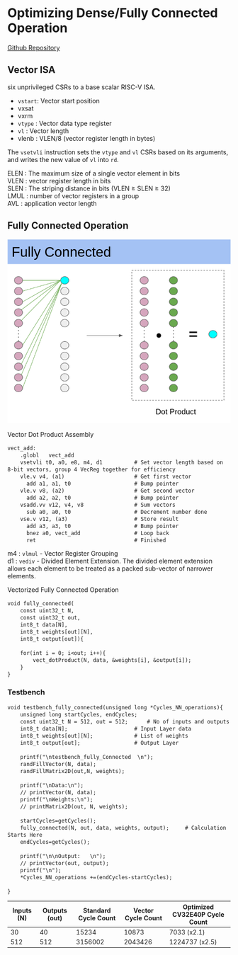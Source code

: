 # Optimizing Dense/Fully Connected Operation

[Github Repository](https://github.com/drac98/NN_software/commits/dense)

## Vector ISA

six unprivileged CSRs to a base scalar RISC-V ISA.
- `vstart`: Vector start position
- vxsat
- vxrm
- `vtype` : Vector data type register
- `vl` : Vector length
- vlenb : VLEN/8 (vector register length in bytes)

The `vsetvli` instruction sets the `vtype` and `vl` CSRs based on its 
arguments, and writes the new value of `vl` into `rd`.

ELEN : The maximum size of a single vector element in bits\
VLEN : vector register length in bits\
SLEN : The striping distance in bits (VLEN ≥ SLEN ≥ 32)\
LMUL : number of vector registers in a group\
AVL : application vector length

## Fully Connected Operation

![fully-connected](img/fully-connected.png)

Vector Dot Product Assembly
```
vect_add:    
	.globl   vect_add
	vsetvli t0, a0, e8, m4, d1 			# Set vector length based on 8-bit vectors, group 4 VecReg together for efficiency 
	vle.v v4, (a1)          			# Get first vector
	  add a1, a1, t0         			# Bump pointer
	vle.v v8, (a2)          			# Get second vector
	  add a2, a2, t0       			  	# Bump pointer    
	vsadd.vv v12, v4, v8     			# Sum vectors    
	  sub a0, a0, t0        		 	# Decrement number done
	vse.v v12, (a3)         		 	# Store result      
      add a3, a3, t0       			 	# Bump pointer      
      bnez a0, vect_add   				# Loop back      
      ret                  			  	# Finished
```
m4 : `vlmul` - Vector Register Grouping\
d1 : `vediv` - Divided Element Extension. The divided element extension allows each element to be treated as a packed sub-vector of narrower elements.


Vectorized Fully Connected Operation
```
void fully_connected(
	const uint32_t N, 
	const uint32_t out,
	int8_t data[N],
	int8_t weights[out][N],
	int8_t output[out]){

    for(int i = 0; i<out; i++){
        vect_dotProduct(N, data, &weights[i], &output[i]);
    }
}
```

### Testbench

```
void testbench_fully_connected(unsigned long *Cycles_NN_operations){
	unsigned long startCycles, endCycles;
	const uint32_t N = 512, out = 512;		# No of inputs and outputs
	int8_t data[N];						# Input Layer data
	int8_t weights[out][N];				# List of weights
	int8_t output[out];					# Output Layer

	printf("\ntestbench_fully_Connected  \n");
	randFillVector(N, data);
	randFillMatrix2D(out,N, weights);

	printf("\nData:\n");
	// printVector(N, data);
	printf("\nWeights:\n");
	// printMatrix2D(out, N, weights);

	startCycles=getCycles();
	fully_connected(N, out, data, weights, output);		# Calculation Starts Here
	endCycles=getCycles();

	printf("\n\nOutput:   \n");
	// printVector(out, output);
	printf("\n");
	*Cycles_NN_operations +=(endCycles-startCycles);

}
```

| Inputs (N) | Outputs (out) | Standard Cycle Count | Vector Cycle Count | Optimized CV32E40P Cycle Count |
|----|----|----|----|----|
| 30 |	 40 |	 15234	| 10873 | 7033 (x2.1) |
| 512 |	 512 |	 3156002	| 2043426 | 1224737 (x2.5) |
